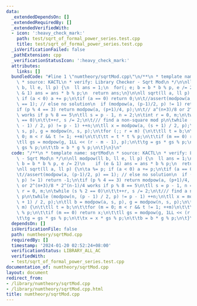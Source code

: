 ```yaml
---
data:
  _extendedDependsOn: []
  _extendedRequiredBy: []
  _extendedVerifiedWith:
  - icon: ':heavy_check_mark:'
    path: test/sqrt_of_formal_power_series.test.cpp
    title: test/sqrt_of_formal_power_series.test.cpp
  _isVerificationFailed: false
  _pathExtension: cpp
  _verificationStatusIcon: ':heavy_check_mark:'
  attributes:
    links: []
  bundledCode: "#line 1 \"numtheory/sqrtMod.cpp\"\n/**\n * template name: sqrtMod\n\
    \ * source: KACTL\n * verify: Library Checker - Sqrt Mod\n */\n\nll modpow(ll\
    \ b, ll e, ll p) {\n  ll ans = 1;\n  for(; e; b = b * b % p, e /= 2)\n    if (e\
    \ & 1) ans = ans * b % p;\n  return ans;\n}\n\nll sqrt(ll a, ll p) {\n\ta %= p;\
    \ if (a < 0) a += p;\n\tif (a == 0) return 0;\n\t//assert(modpow(a, (p-1)/2, p)\
    \ == 1); // else no solution\n  if (modpow(a, (p-1)/2, p) != 1) return -1;\n\t\
    if (p % 4 == 3) return modpow(a, (p+1)/4, p);\n\t// a^(n+3)/8 or 2^(n+3)/8 * 2^(n-1)/4\
    \ works if p % 8 == 5\n\tll s = p - 1, n = 2;\n\tint r = 0, m;\n\twhile (s % 2\
    \ == 0)\n\t\t++r, s /= 2;\n\t/// find a non-square mod p\n\twhile (modpow(n, (p\
    \ - 1) / 2, p) != p - 1) ++n;\n\tll x = modpow(a, (s + 1) / 2, p);\n\tll b = modpow(a,\
    \ s, p), g = modpow(n, s, p);\n\tfor (;; r = m) {\n\t\tll t = b;\n\t\tfor (m =\
    \ 0; m < r && t != 1; ++m)\n\t\t\tt = t * t % p;\n\t\tif (m == 0) return x;\n\t\
    \tll gs = modpow(g, 1LL << (r - m - 1), p);\n\t\tg = gs * gs % p;\n\t\tx = x *\
    \ gs % p;\n\t\tb = b * g % p;\n\t}\n}\n"
  code: "/**\n * template name: sqrtMod\n * source: KACTL\n * verify: Library Checker\
    \ - Sqrt Mod\n */\n\nll modpow(ll b, ll e, ll p) {\n  ll ans = 1;\n  for(; e;\
    \ b = b * b % p, e /= 2)\n    if (e & 1) ans = ans * b % p;\n  return ans;\n}\n\
    \nll sqrt(ll a, ll p) {\n\ta %= p; if (a < 0) a += p;\n\tif (a == 0) return 0;\n\
    \t//assert(modpow(a, (p-1)/2, p) == 1); // else no solution\n  if (modpow(a, (p-1)/2,\
    \ p) != 1) return -1;\n\tif (p % 4 == 3) return modpow(a, (p+1)/4, p);\n\t// a^(n+3)/8\
    \ or 2^(n+3)/8 * 2^(n-1)/4 works if p % 8 == 5\n\tll s = p - 1, n = 2;\n\tint\
    \ r = 0, m;\n\twhile (s % 2 == 0)\n\t\t++r, s /= 2;\n\t/// find a non-square mod\
    \ p\n\twhile (modpow(n, (p - 1) / 2, p) != p - 1) ++n;\n\tll x = modpow(a, (s\
    \ + 1) / 2, p);\n\tll b = modpow(a, s, p), g = modpow(n, s, p);\n\tfor (;; r =\
    \ m) {\n\t\tll t = b;\n\t\tfor (m = 0; m < r && t != 1; ++m)\n\t\t\tt = t * t\
    \ % p;\n\t\tif (m == 0) return x;\n\t\tll gs = modpow(g, 1LL << (r - m - 1), p);\n\
    \t\tg = gs * gs % p;\n\t\tx = x * gs % p;\n\t\tb = b * g % p;\n\t}\n}\n"
  dependsOn: []
  isVerificationFile: false
  path: numtheory/sqrtMod.cpp
  requiredBy: []
  timestamp: '2024-01-20 02:52:24+08:00'
  verificationStatus: LIBRARY_ALL_AC
  verifiedWith:
  - test/sqrt_of_formal_power_series.test.cpp
documentation_of: numtheory/sqrtMod.cpp
layout: document
redirect_from:
- /library/numtheory/sqrtMod.cpp
- /library/numtheory/sqrtMod.cpp.html
title: numtheory/sqrtMod.cpp
---
```

